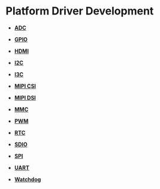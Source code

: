 # Platform Driver Development<a name="EN-US_TOPIC_0000001160769576"></a>

-   **[ADC](driver-platform-adc-develop.md)**  

-   **[GPIO](driver-platform-gpio-develop.md)**  

-   **[HDMI](driver-platform-hdmi-develop.md)**

-   **[I2C](driver-platform-i2c-develop.md)**  

-   **[I3C](driver-platform-i3c-develop.md)**  

-   **[MIPI CSI](driver-platform-mipicsi-develop.md)**  

-   **[MIPI DSI](driver-platform-mipidsi-develop.md)**  

-   **[MMC](driver-platform-mmc-develop.md)**  

-   **[PWM](driver-platform-pwm-develop.md)**  

-   **[RTC](driver-platform-rtc-develop.md)**  

-   **[SDIO](driver-platform-sdio-develop.md)**  

-   **[SPI](driver-platform-spi-develop.md)**  

-   **[UART](driver-platform-uart-develop.md)**  

-   **[Watchdog](driver-platform-watchdog-develop.md)**  


